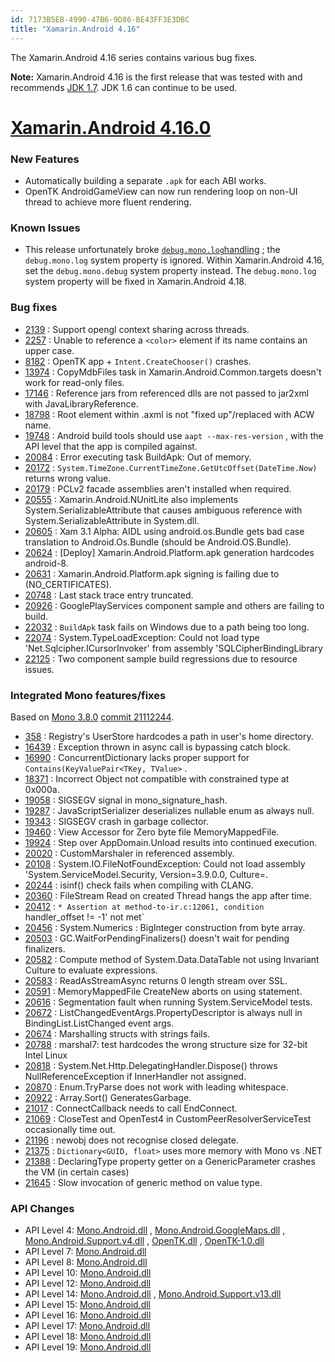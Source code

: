 ```yaml
---
id: 7173B5EB-4990-47B6-9D86-BE43FF3E3DBC
title: "Xamarin.Android 4.16"
---
```


The Xamarin.Android 4.16 series contains various bug fixes.

 **Note:** Xamarin.Android 4.16 is the first release that was
tested with and recommends [JDK 1.7](http://www.oracle.com/technetwork/java/javase/downloads/jdk7-downloads-1880260.html). JDK 1.6 can continue to be used.

 <a name="0"></a>


 <a name="Xamarin.Android_4.16.0"></a>


#  [Xamarin.Android 4.16.0](#Xamarin.Android_4.16.0)

### New Features

-  Automatically building a separate  `.apk` for each ABI works.
-  OpenTK AndroidGameView can now run rendering loop on non-UI thread to achieve more fluent rendering.


### Known Issues

-  This release unfortunately broke  [ `debug.mono.log`handling](http://developer.xamarin.com/guides/android/troubleshooting/troubleshooting/#Xamarin.Android_System_Properties) ; the  `debug.mono.log` system property is ignored. Within Xamarin.Android 4.16, set the  `debug.mono.debug` system property instead. The  `debug.mono.log` system property will be fixed in Xamarin.Android 4.18. 


### Bug fixes

-   [2139](https://bugzilla.xamarin.com/show_bug.cgi?id=2139) : Support opengl context sharing across threads. 
-   [2257](https://bugzilla.xamarin.com/show_bug.cgi?id=2257) : Unable to reference a  `<color>` element if its name contains an upper case. 
-   [8182](https://bugzilla.xamarin.com/show_bug.cgi?id=8182) : OpenTK app +  `Intent.CreateChooser()` crashes. 
-   [13974](https://bugzilla.xamarin.com/show_bug.cgi?id=13974) : CopyMdbFiles task in Xamarin.Android.Common.targets doesn't work for read-only files. 
-   [17146](https://bugzilla.xamarin.com/show_bug.cgi?id=17146) : Reference jars from referenced dlls are not passed to jar2xml with JavaLibraryReference. 
-   [18798](https://bugzilla.xamarin.com/show_bug.cgi?id=18798) : Root element within .axml is not "fixed up"/replaced with ACW name. 
-   [19748](https://bugzilla.xamarin.com/show_bug.cgi?id=19748) : Android build tools should use  `aapt --max-res-version` , with the API level that the app is compiled against. 
-   [20084](https://bugzilla.xamarin.com/show_bug.cgi?id=20084) : Error executing task BuildApk: Out of memory. 
-   [20172](https://bugzilla.xamarin.com/show_bug.cgi?id=20172) :  `System.TimeZone.CurrentTimeZone.GetUtcOffset(DateTime.Now)` returns wrong value. 
-   [20179](https://bugzilla.xamarin.com/show_bug.cgi?id=20179) : PCLv2 facade assemblies aren't installed when required. 
-   [20555](https://bugzilla.xamarin.com/show_bug.cgi?id=20555) : Xamarin.Android.NUnitLite also implements System.SerializableAttribute that causes ambiguous reference with System.SerializableAttribute in System.dll. 
-   [20605](https://bugzilla.xamarin.com/show_bug.cgi?id=20605) : Xam 3.1 Alpha: AIDL using android.os.Bundle gets bad case translation to Android.Os.Bundle (should be Android.OS.Bundle). 
-   [20624](https://bugzilla.xamarin.com/show_bug.cgi?id=20624) : [Deploy] Xamarin.Android.Platform.apk generation hardcodes android-8. 
-   [20631](https://bugzilla.xamarin.com/show_bug.cgi?id=20631) : Xamarin.Android.Platform.apk signing is failing due to (NO_CERTIFICATES). 
-   [20748](https://bugzilla.xamarin.com/show_bug.cgi?id=20748) : Last stack trace entry truncated. 
-   [20926](https://bugzilla.xamarin.com/show_bug.cgi?id=20926) : GooglePlayServices component sample and others are failing to build. 
-   [22032](https://bugzilla.xamarin.com/show_bug.cgi?id=22032) :  `BuildApk` task fails on Windows due to a path being too long. 
-   [22074](https://bugzilla.xamarin.com/show_bug.cgi?id=22074) : System.TypeLoadException: Could not load type 'Net.Sqlcipher.ICursorInvoker' from assembly 'SQLCipherBindingLibrary 
-   [22125](https://bugzilla.xamarin.com/show_bug.cgi?id=22125) : Two component sample build regressions due to resource issues. 


### Integrated Mono features/fixes

Based on [Mono 3.8.0](http://www.mono-project.com/Release_Notes_Mono_3.8) [commit 21112244](https://github.com/mono/mono/commit/21112244e0822c9265d4456686d6a451d793e2fc).

-   [358](https://bugzilla.xamarin.com/show_bug.cgi?id=358) : Registry's UserStore hardcodes a path in user's home directory. 
-   [16439](https://bugzilla.xamarin.com/show_bug.cgi?id=16439) : Exception thrown in async call is bypassing catch block. 
-   [16990](https://bugzilla.xamarin.com/show_bug.cgi?id=16990) : ConcurrentDictionary lacks proper support for  `Contains(KeyValuePair<TKey, TValue>` . 
-   [18371](https://bugzilla.xamarin.com/show_bug.cgi?id=18371) : Incorrect Object not compatible with constrained type at 0x000a. 
-   [19058](https://bugzilla.xamarin.com/show_bug.cgi?id=19058) : SIGSEGV signal in mono_signature_hash. 
-   [19287](https://bugzilla.xamarin.com/show_bug.cgi?id=19287) : JavaScriptSerializer deserializes nullable enum as always null. 
-   [19343](https://bugzilla.xamarin.com/show_bug.cgi?id=19343) : SIGSEGV crash in garbage collector. 
-   [19460](https://bugzilla.xamarin.com/show_bug.cgi?id=19460) : View Accessor for Zero byte file MemoryMappedFile. 
-   [19924](https://bugzilla.xamarin.com/show_bug.cgi?id=19924) : Step over AppDomain.Unload results into continued execution. 
-   [20020](https://bugzilla.xamarin.com/show_bug.cgi?id=20020) : CustomMarshaler in referenced assembly. 
-   [20108](https://bugzilla.xamarin.com/show_bug.cgi?id=20108) : System.IO.FileNotFoundException: Could not load assembly 'System.ServiceModel.Security, Version=3.9.0.0, Culture=. 
-   [20244](https://bugzilla.xamarin.com/show_bug.cgi?id=20244) : isinf() check fails when compiling with CLANG. 
-   [20360](https://bugzilla.xamarin.com/show_bug.cgi?id=20360) : FileStream Read on created Thread hangs the app after time. 
-   [20412](https://bugzilla.xamarin.com/show_bug.cgi?id=20412) :  `* Assertion at method-to-ir.c:12061, condition `handler_offset != -1' not met` 
-   [20456](https://bugzilla.xamarin.com/show_bug.cgi?id=20456) : System.Numerics : BigInteger construction from byte array. 
-   [20503](https://bugzilla.xamarin.com/show_bug.cgi?id=20503) : GC.WaitForPendingFinalizers() doesn't wait for pending finalizers. 
-   [20582](https://bugzilla.xamarin.com/show_bug.cgi?id=20582) : Compute method of System.Data.DataTable not using Invariant Culture to evaluate expressions. 
-   [20583](https://bugzilla.xamarin.com/show_bug.cgi?id=20583) : ReadAsStreamAsync returns 0 length stream over SSL. 
-   [20591](https://bugzilla.xamarin.com/show_bug.cgi?id=20591) : MemoryMappedFile CreateNew aborts on using statement. 
-   [20616](https://bugzilla.xamarin.com/show_bug.cgi?id=20616) : Segmentation fault when running System.ServiceModel tests. 
-   [20672](https://bugzilla.xamarin.com/show_bug.cgi?id=20672) : ListChangedEventArgs.PropertyDescriptor is always null in BindingList.ListChanged event args. 
-   [20674](https://bugzilla.xamarin.com/show_bug.cgi?id=20674) : Marshalling structs with strings fails. 
-   [20788](https://bugzilla.xamarin.com/show_bug.cgi?id=20788) : marshal7: test hardcodes the wrong structure size for 32-bit Intel Linux 
-   [20818](https://bugzilla.xamarin.com/show_bug.cgi?id=20818) : System.Net.Http.DelegatingHandler.Dispose() throws NullReferenceException if InnerHandler not assigned. 
-   [20870](https://bugzilla.xamarin.com/show_bug.cgi?id=20870) : Enum.TryParse does not work with leading whitespace. 
-   [20922](https://bugzilla.xamarin.com/show_bug.cgi?id=20922) : Array.Sort() GeneratesGarbage. 
-   [21017](https://bugzilla.xamarin.com/show_bug.cgi?id=21017) : ConnectCallback needs to call EndConnect. 
-   [21069](https://bugzilla.xamarin.com/show_bug.cgi?id=21069) : CloseTest and OpenTest4 in CustomPeerResolverServiceTest occasionally time out. 
-   [21196](https://bugzilla.xamarin.com/show_bug.cgi?id=21196) : newobj does not recognise closed delegate. 
-   [21375](https://bugzilla.xamarin.com/show_bug.cgi?id=21375) :  `Dictionary<GUID, float>` uses more memory with Mono vs .NET 
-   [21388](https://bugzilla.xamarin.com/show_bug.cgi?id=21388) : DeclaringType property getter on a GenericParameter crashes the VM (in certain cases) 
-   [21645](https://bugzilla.xamarin.com/show_bug.cgi?id=21645) : Slow invocation of generic method on value type. 


 <a name="API_Changes" class="injected"></a>


### API Changes

-  API Level 4:  [Mono.Android.dll](xamarin.android_4.14/level_4_diff/mono.android.dll) ,  [Mono.Android.GoogleMaps.dll](xamarin.android_4.14/level_4_diff/mono.android.googlemaps.dll) ,  [Mono.Android.Support.v4.dll](xamarin.android_4.14/level_4_diff/mono.android.support.v4.dll) ,  [OpenTK.dll](xamarin.android_4.14/level_4_diff/opentk.dll) ,  [OpenTK-1.0.dll](xamarin.android_4.14/level_4_diff/opentk-1.0.dll) 
-  API Level 7:  [Mono.Android.dll](xamarin.android_4.14/level_7_diff/mono.android.dll) 
-  API Level 8:  [Mono.Android.dll](xamarin.android_4.14/level_8_diff/mono.android.dll) 
-  API Level 10:  [Mono.Android.dll](xamarin.android_4.14/level_10_diff/mono.android.dll) 
-  API Level 12:  [Mono.Android.dll](xamarin.android_4.14/level_12_diff/mono.android.dll) 
-  API Level 14:  [Mono.Android.dll](xamarin.android_4.14/level_14_diff/mono.android.dll) ,  [Mono.Android.Support.v13.dll](xamarin.android_4.14/level_14_diff/mono.android.support.v13.dll) 
-  API Level 15:  [Mono.Android.dll](xamarin.android_4.14/level_15_diff/mono.android.dll) 
-  API Level 16:  [Mono.Android.dll](xamarin.android_4.14/level_16_diff/mono.android.dll) 
-  API Level 17:  [Mono.Android.dll](xamarin.android_4.14/level_17_diff/mono.android.dll) 
-  API Level 18:  [Mono.Android.dll](xamarin.android_4.14/level_18_diff/mono.android.dll) 
-  API Level 19:  [Mono.Android.dll](xamarin.android_4.14/level_19_diff/mono.android.dll)
